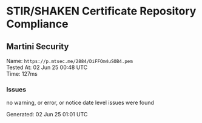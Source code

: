 # STIR/SHAKEN Certificate Repository Compliance

## Martini Security

Name: `https://p.mtsec.me/2884/DiFFOm4uSOB4.pem`\
Tested At: 02 Jun 25 00:48 UTC\
Time: 127ms

### Issues

no warning, or error, or notice date level issues were found

Generated: 02 Jun 25 01:01 UTC
